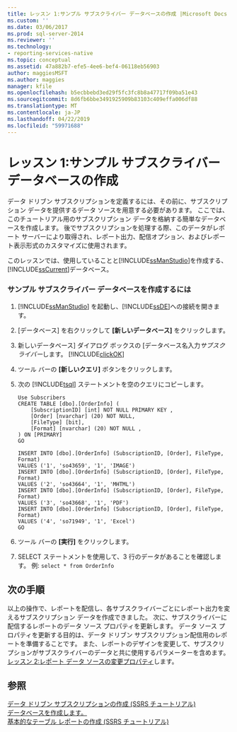 ```yaml
---
title: レッスン 1:サンプル サブスクライバー データベースの作成 |Microsoft Docs
ms.custom: ''
ms.date: 03/06/2017
ms.prod: sql-server-2014
ms.reviewer: ''
ms.technology:
- reporting-services-native
ms.topic: conceptual
ms.assetid: 47a882b7-efe5-4ee6-bef4-06118eb56903
author: maggiesMSFT
ms.author: maggies
manager: kfile
ms.openlocfilehash: b5ecbbebd3ed29f5fc3fc8b8a47717f09ba51e43
ms.sourcegitcommit: 8d6fb6bbe3491925909b83103c409effa006df88
ms.translationtype: MT
ms.contentlocale: ja-JP
ms.lasthandoff: 04/22/2019
ms.locfileid: "59971688"
---
```

# <a name="lesson-1-creating-a-sample-subscriber-database"></a>レッスン 1:サンプル サブスクライバー データベースの作成
  データ ドリブン サブスクリプションを定義するには、その前に、サブスクリプション データを提供するデータ ソースを用意する必要があります。 ここでは、このチュートリアル用のサブスクリプション データを格納する簡単なデータベースを作成します。 後でサブスクリプションを処理する際、このデータがレポート サーバーにより取得され、レポート出力、配信オプション、およびレポート表示形式のカスタマイズに使用されます。  
  
 このレッスンでは、使用していることと[!INCLUDE[ssManStudio](../includes/ssmanstudio-md.md)]を作成する、[!INCLUDE[ssCurrent](../includes/sscurrent-md.md)]データベース。  
  
### <a name="to-create-a-sample-subscriber-database"></a>サンプル サブスクライバー データベースを作成するには  
  
1.  [!INCLUDE[ssManStudio](../includes/ssmanstudio-md.md)] を起動し、[!INCLUDE[ssDE](../includes/ssde-md.md)]への接続を開きます。  
  
2.  [データベース] を右クリックして **[新しいデータベース]** をクリックします。  
  
3.  新しいデータベース] ダイアログ ボックスの [データベース名入力*サブスクライバー*します。 [!INCLUDE[clickOK](../includes/clickok-md.md)]  
  
4.  ツール バーの **[新しいクエリ]** ボタンをクリックします。  
  
5.  次の [!INCLUDE[tsql](../includes/tsql-md.md)] ステートメントを空のクエリにコピーします。  
  
    ```  
    Use Subscribers  
    CREATE TABLE [dbo].[OrderInfo] (  
        [SubscriptionID] [int] NOT NULL PRIMARY KEY ,  
        [Order] [nvarchar] (20) NOT NULL,  
        [FileType] [bit],  
        [Format] [nvarchar] (20) NOT NULL ,  
    ) ON [PRIMARY]  
    GO  
  
    INSERT INTO [dbo].[OrderInfo] (SubscriptionID, [Order], FileType, Format)   
    VALUES ('1', 'so43659', '1', 'IMAGE')  
    INSERT INTO [dbo].[OrderInfo] (SubscriptionID, [Order], FileType, Format)   
    VALUES ('2', 'so43664', '1', 'MHTML')  
    INSERT INTO [dbo].[OrderInfo] (SubscriptionID, [Order], FileType, Format)   
    VALUES ('3', 'so43668', '1', 'PDF')  
    INSERT INTO [dbo].[OrderInfo] (SubscriptionID, [Order], FileType, Format)   
    VALUES ('4', 'so71949', '1', 'Excel')  
    GO  
    ```  
  
6.  ツール バーの **[実行]** をクリックします。  
  
7.  SELECT ステートメントを使用して、3 行のデータがあることを確認します。 例: `select * from OrderInfo`  
  
## <a name="next-steps"></a>次の手順  
 以上の操作で、レポートを配信し、各サブスクライバーごとにレポート出力を変えるサブスクリプション データを作成できました。 次に、サブスクライバーに配信するレポートのデータ ソース プロパティを更新します。 データ ソース プロパティを更新する目的は、データ ドリブン サブスクリプション配信用のレポートを準備することです。 また、レポートのデザインを変更して、サブスクリプションがサブスクライバーのデータと共に使用するパラメーターを含めます。 [レッスン 2:レポート データ ソースの変更プロパティ](lesson-2-modifying-the-report-data-source-properties.md)します。  
  
## <a name="see-also"></a>参照  
 [データ ドリブン サブスクリプションの作成 &#40;SSRS チュートリアル&#41;](create-a-data-driven-subscription-ssrs-tutorial.md)   
 [データベースを作成します。](../relational-databases/databases/create-a-database.md)   
 [基本的なテーブル レポートの作成 (SSRS チュートリアル)](create-a-basic-table-report-ssrs-tutorial.md)  
  
  
